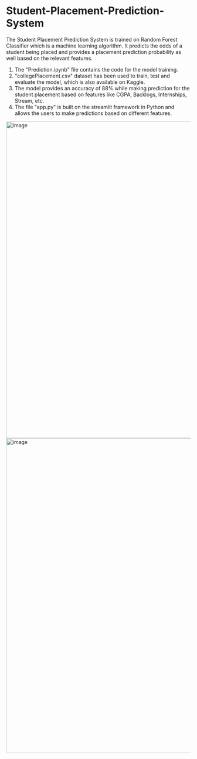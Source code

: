 # Student-Placement-Prediction-System
The Student Placement Prediction System is trained on Random Forest Classifier which is a machine learning algorithm. It predicts the odds of a student being placed and provides a placement prediction probability as well based on the relevant features.

1. The "Prediction.ipynb" file contains the code for the model training.
2. "collegePlacement.csv" dataset has been used to train, test and evaluate the model, which is also available on Kaggle.
3. The model provides an accuracy of 88% while making prediction for the student placement based on features like CGPA, Backlogs, Internships, Stream, etc.
4. The file "app.py" is built on the streamlit framework in Python and allows the users to make predictions based on different features.

<img width="1464" height="864" alt="image" src="https://github.com/user-attachments/assets/c2ae048e-0606-48f0-a938-7860cad2b4e8" />

<img width="1464" height="859" alt="image" src="https://github.com/user-attachments/assets/47ac1015-6d89-4add-839a-bccdb70e03ce" />


